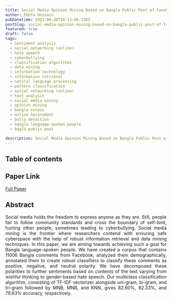 ```yaml
---
title: Social Media Opinion Mining Based on Bangla Public Post of Facebook
author: Ekhfa Hossain
pubDatetime: 2023-06-20T10:11:06.130Z
postSlug: social-media-opinion-mining-based-on-bangla-public-post-of-facebook
featured: true
draft: false
tags:
  - sentiment analysis
  - social networking (online)
  - hate speech
  - cyberbullying
  - classification algorithms
  - data mining
  - information technology
  - information retrieval
  - natural language processing
  - pattern classification
  - social networking (online)
  - text analysis
  - social media mining
  - opinion mining
  - bangla corpus
  - online harassment
  - bully detection
  - bangla language-spoken people
  - bagla public post

description: Social Media Opinion Mining Based on Bangla Public Post of Facebook
---
```


## Table of contents

## Paper Link

[Full Paper](https://ieeexplore.ieee.org/document/9689860)

## Abstract

<p style='text-align: justify;'>
Social media holds the freedom to express anyone as they are. Still, people fail to follow community standards and cross the boundary of self-limit, hurting other people, sometimes leading to cyberbullying. Social media mining is the frontier where researchers contend with ensuring safe cyberspace with the help of robust information retrieval and data mining techniques. In this paper, we are aiming towards achieving such a goal for Bangla language-spoken people. We have created a corpus that contains 11006 Bangla comments from Facebook, analyzed them demographically, annotated them to create robust classifiers to classify these comments as positive, negative, and neutral polarity. We have decomposed these polarities to further sentiments based on contents of the text varying from wishful thinking to gender-based hate speech. Our multiclass classification algorithm, consisting of TF-IDF vectorizer alongside uni-gram, bi-gram, and tri-gram followed by MNB, MNB, and KNN, gives 82.60%, 82.33%, and 79.63% accuracy, respectively.
</p>
